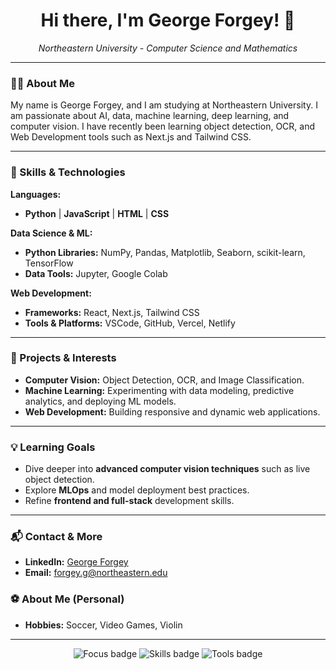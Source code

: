 <h1 align="center">Hi there, I'm George Forgey! 👋</h1>
<p align="center">
  <em>Northeastern University - Computer Science and Mathematics</em>
</p>

---

### 👨‍💻 About Me
My name is George Forgey, and I am studying at Northeastern University. I am passionate about AI, data, machine learning, deep learning, and computer vision. I have recently been learning object detection, OCR, and Web Development tools such as Next.js and Tailwind CSS.

---

### 🚀 Skills & Technologies

**Languages:**
- **Python** | **JavaScript** | **HTML** | **CSS**

**Data Science & ML:**
- **Python Libraries:** NumPy, Pandas, Matplotlib, Seaborn, scikit-learn, TensorFlow
- **Data Tools:** Jupyter, Google Colab

**Web Development:**
- **Frameworks:** React, Next.js, Tailwind CSS  
- **Tools & Platforms:** VSCode, GitHub, Vercel, Netlify

---

### 💼 Projects & Interests
- **Computer Vision:** Object Detection, OCR, and Image Classification.
- **Machine Learning:** Experimenting with data modeling, predictive analytics, and deploying ML models.
- **Web Development:** Building responsive and dynamic web applications.


---

### 💡 Learning Goals
- Dive deeper into **advanced computer vision techniques** such as live object detection.
- Explore **MLOps** and model deployment best practices.
- Refine **frontend and full-stack** development skills.

---

### 📬 Contact & More
- **LinkedIn:** [George Forgey]([https://www.linkedin.com/](https://www.linkedin.com/in/george-forgey/))  
- **Email:** forgey.g@northeastern.edu

### ⚽ About Me (Personal)
- **Hobbies:** Soccer, Video Games, Violin

---

<p align="center">
  <img src="https://img.shields.io/badge/Focus-AI%20%7C%20ML%20%7C%20CV-blueviolet?style=flat-square" alt="Focus badge"/>
  <img src="https://img.shields.io/badge/Skills-Python%20%7C%20JS%20%7C%20React%20%7C%20Next.js%20%7C%20Tailwind-blue?style=flat-square" alt="Skills badge"/>
  <img src="https://img.shields.io/badge/Tools-VSCode%20%7C%20GitHub%20%7C%20Vercel-green?style=flat-square" alt="Tools badge"/>
</p>
